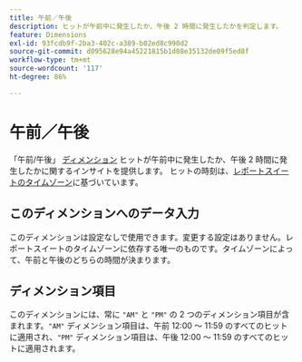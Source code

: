 ```yaml
---
title: 午前／午後
description: ヒットが午前中に発生したか、午後 2 時間に発生したかを判定します。
feature: Dimensions
exl-id: 93fcdb9f-2ba3-402c-a389-b02ed8c990d2
source-git-commit: d095628e94a45221815b1d08e35132de09f5ed8f
workflow-type: tm+mt
source-wordcount: '117'
ht-degree: 86%

---
```


# 午前／午後

「午前/午後」 [ディメンション](overview.md) ヒットが午前中に発生したか、午後 2 時間に発生したかに関するインサイトを提供します。 ヒットの時刻は、[レポートスイートのタイムゾーン](/help/admin/admin/c-manage-report-suites/c-edit-report-suites/general/general-acct-settings-admin.md)に基づいています。

## このディメンションへのデータ入力

このディメンションは設定なしで使用できます。変更する設定はありません。レポートスイートのタイムゾーンに依存する唯一のものです。タイムゾーンによって、午前と午後のどちらの時間が決まります。

## ディメンション項目

このディメンションには、常に `"AM"` と `"PM"` の 2 つのディメンション項目が含まれます。`"AM"` ディメンション項目は、午前 12:00 ～ 11:59 のすべてのヒットに適用され、`"PM"` ディメンション項目は、午後 12:00 ～ 11:59 のすべてのヒットに適用されます。
